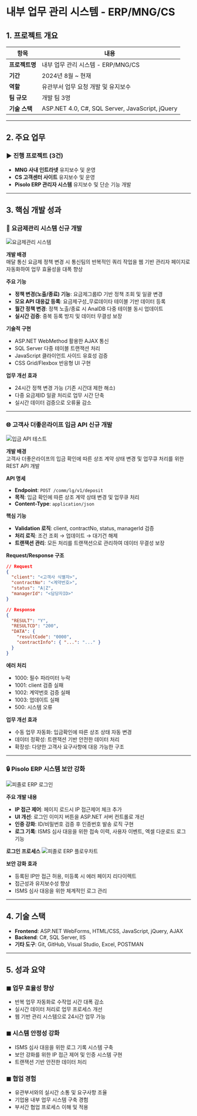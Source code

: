 # 내부 업무 관리 시스템 - ERP/MNG/CS

## 1. 프로젝트 개요

| 항목       | 내용                                                                 |
|------------|----------------------------------------------------------------------|
| **프로젝트명** | 내부 업무 관리 시스템 - ERP/MNG/CS  |
| **기간**       | 2024년 8월 ~ 현재                                                  |
| **역할**       | 유관부서 업무 요청 개발 및 유지보수                                |
| **팀 규모**    | 개발 팀 3명                                                                 |
| **기술 스택**  | ASP.NET 4.0, C#, SQL Server, JavaScript, jQuery                   |

---

## 2. 주요 업무

### ► 진행 프로젝트 (3건)
- **MNG 사내 인트라넷** 유지보수 및 운영
- **CS 고객센터 사이트** 유지보수 및 운영  
- **Pisolo ERP 관리자 시스템** 유지보수 및 단순 기능 개발

---

## 3. 핵심 개발 성과

### 🎯 요금제관리 시스템 신규 개발

![요금제관리 시스템](/images/projects/mng_price.png)

**개발 배경**  
매달 통신 요금제 정책 변경 시 통신팀의 반복적인 쿼리 작업을 웹 기반 관리자 페이지로 자동화하여 업무 효율성을 대폭 향상

**주요 기능**
- **정책 변경(노출/종료) 기능**: 요금제그룹ID 기반 정책 조회 및 일괄 변경
- **모요 API 대응값 등록**: 요금제구성_무료데이타 테이블 기반 데이터 등록
- **월간 정책 변경**: 정책 노출/종료 시 AnalDB 다중 테이블 동시 업데이트
- **실시간 검증**: 중복 등록 방지 및 데이터 무결성 보장

**기술적 구현**
- ASP.NET WebMethod 활용한 AJAX 통신
- SQL Server 다중 테이블 트랜잭션 처리
- JavaScript 클라이언트 사이드 유효성 검증
- CSS Grid/Flexbox 반응형 UI 구현

**업무 개선 효과**
- 24시간 정책 변경 가능 (기존 시간대 제한 해소)
- 다중 요금제ID 일괄 처리로 업무 시간 단축
- 실시간 데이터 검증으로 오류율 감소

---

### 🌐 고객사 더좋은라이프 입금 API 신규 개발

![입금 API 테스트](/images/projects/deposit_api_test.png)

**개발 배경**  
고객사 더좋은라이프의 입금 확인에 따른 상조 계약 상태 변경 및 업무큐 처리를 위한 REST API 개발

**API 명세**
- **Endpoint**: `POST /comm/lg/v1/deposit`
- **목적**: 입금 확인에 따른 상조 계약 상태 변경 및 업무큐 처리
- **Content-Type**: `application/json`

**핵심 기능**
- **Validation 로직**: client, contractNo, status, managerId 검증
- **처리 로직**: 조건 조회 → 업데이트 → 대기건 해제
- **트랜잭션 관리**: 모든 처리를 트랜잭션으로 관리하여 데이터 무결성 보장

**Request/Response 구조**
```json
// Request
{
  "client": "<고객사 식별자>",
  "contractNo": "<계약번호>", 
  "status": "A|Z",
  "managerId": "<담당자ID>"
}

// Response
{
  "RESULT": "Y",
  "RESULTCD": "200", 
  "DATA": {
    "resultCode": "0000",
    "contractInfo": { "...": "..." }
  }
}
```

**에러 처리**
- 1000: 필수 파라미터 누락
- 1001: client 검증 실패
- 1002: 계약번호 검증 실패  
- 1003: 업데이트 실패
- 500: 시스템 오류

**업무 개선 효과**
- 수동 업무 자동화: 입금확인에 따른 상조 상태 자동 변경
- 데이터 정확성: 트랜잭션 기반 안전한 데이터 처리
- 확장성: 다양한 고객사 요구사항에 대응 가능한 구조

---

### 🔒 Pisolo ERP 시스템 보안 강화

![피졸로 ERP 로그인](/images/projects/pisolo_ERP_login.png)

**주요 개발 내용**
- **IP 접근 제어**: 페이지 로드시 IP 접근제어 체크 추가
- **UI 개선**: 로그인 이미지 버튼을 ASP.NET 서버 컨트롤로 개선
- **인증 강화**: ID/비밀번호 검증 후 인증번호 발송 로직 구현
- **로그 기록**: ISMS 심사 대응을 위한 접속 이력, 사용자 이벤트, 엑셀 다운로드 로그 기능

**로그인 프로세스** 
![피졸로 ERP 플로우차트](/images/projects/Pisolo_login_flowchart.png)

**보안 강화 효과**
- 등록된 IP만 접근 허용, 미등록 시 에러 페이지 리다이렉트
- 접근성과 유지보수성 향상
- ISMS 심사 대응을 위한 체계적인 로그 관리

---

## 4. 기술 스택

- **Frontend**: ASP.NET WebForms, HTML/CSS, JavaScript, jQuery, AJAX
- **Backend**: C#, SQL Server, IIS
- **기타 도구**: Git, GitHub, Visual Studio, Excel, POSTMAN

---

## 5. 성과 요약

### ◼︎ 업무 효율성 향상
- 반복 업무 자동화로 수작업 시간 대폭 감소
- 실시간 데이터 처리로 업무 프로세스 개선
- 웹 기반 관리 시스템으로 24시간 업무 가능

### ◼︎ 시스템 안정성 강화
- ISMS 심사 대응을 위한 로그 기록 시스템 구축
- 보안 강화를 위한 IP 접근 제어 및 인증 시스템 구현
- 트랜잭션 기반 안전한 데이터 처리

### ◼︎ 협업 경험
- 유관부서와의 실시간 소통 및 요구사항 조율
- 기업용 내부 업무 시스템 구축 경험
- 부서간 협업 프로세스 이해 및 적용